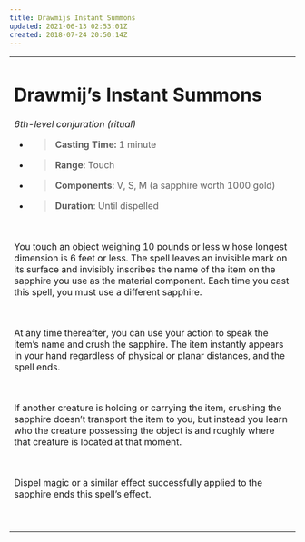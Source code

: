 ```yaml
---
title: Drawmijs Instant Summons
updated: 2021-06-13 02:53:01Z
created: 2018-07-24 20:50:14Z
---
```


<table><tbody><tr class="odd"><td><h1 id="drawmijs-instant-summons"><strong>Drawmij’s Instant Summons</strong></h1><p><em>6th-level conjuration (ritual)</em></p><ul><li><blockquote><p><strong>Casting Time:</strong> 1 minute</p></blockquote></li><li><blockquote><p><strong>Range</strong>: Touch</p></blockquote></li><li><blockquote><p><strong>Components</strong>: V, S, M (a sapphire worth 1000 gold)</p></blockquote></li><li><blockquote><p><strong>Duration</strong>: Until dispelled</p></blockquote></li></ul><p> </p><p>You touch an object weighing 10 pounds or less w hose longest dimension is 6 feet or less. The spell leaves an invisible mark on its surface and invisibly inscribes the name of the item on the sapphire you use as the material component. Each time you cast this spell, you must use a different sapphire.</p><p> </p><p>At any time thereafter, you can use your action to speak the item’s name and crush the sapphire. The item instantly appears in your hand regardless of physical or planar distances, and the spell ends.</p><p> </p><p>If another creature is holding or carrying the item, crushing the sapphire doesn’t transport the item to you, but instead you learn who the creature possessing the object is and roughly where that creature is located at that moment.</p><p> </p><p>Dispel magic or a similar effect successfully applied to the sapphire ends this spell’s effect.</p><p> </p></td></tr></tbody></table>